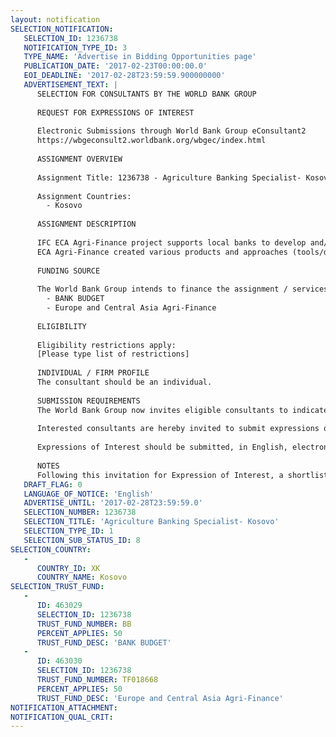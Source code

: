 ```yaml
---
layout: notification
SELECTION_NOTIFICATION: 
   SELECTION_ID: 1236738
   NOTIFICATION_TYPE_ID: 3
   TYPE_NAME: 'Advertise in Bidding Opportunities page'
   PUBLICATION_DATE: '2017-02-23T00:00:00.0'
   EOI_DEADLINE: '2017-02-28T23:59:59.900000000'
   ADVERTISEMENT_TEXT: |
      SELECTION FOR CONSULTANTS BY THE WORLD BANK GROUP
      
      REQUEST FOR EXPRESSIONS OF INTEREST
      
      Electronic Submissions through World Bank Group eConsultant2
      https://wbgeconsult2.worldbank.org/wbgec/index.html
      
      ASSIGNMENT OVERVIEW
      
      Assignment Title: 1236738 - Agriculture Banking Specialist- Kosovo
      
      Assignment Countries:
        - Kosovo
      
      ASSIGNMENT DESCRIPTION
      
      IFC ECA Agri-Finance project supports local banks to develop and/or improve lending to actors in the agribusiness value chain as part of a comprehensive agribusiness banking strategy. The ultimate goal of the Project is to improve (a)A2F and (b) productivity and access to markets for farmers/producers of supply chains in ECA including Kosovo.
      ECA Agri-Finance created various products and approaches (tools/developments and methodologies) for agricultural banking, which are successfully used other countries to improve agriculture lending and A2F expansion. Particularly, the project has developed an agriculture/crop and profitability matrix (CLARA) for agricultural financing and agricultural leasing. The Agriculture Banking Specialist will be required to understand agriculture lending principles and assist financial institutions to adapt their banking practices to better agriculture lending approaches, inclusive of updating processes and methodologies, credit risk assessment tools etc.
      
      FUNDING SOURCE
      
      The World Bank Group intends to finance the assignment / services described below under the following:
        - BANK BUDGET
        - Europe and Central Asia Agri-Finance
      
      ELIGIBILITY
      
      Eligibility restrictions apply:
      [Please type list of restrictions]
      
      INDIVIDUAL / FIRM PROFILE
      The consultant should be an individual. 
      
      SUBMISSION REQUIREMENTS
      The World Bank Group now invites eligible consultants to indicate their interest in providing the services.  Interested consultants must provide information indicating that they are qualified to perform the services (brochures, description of similar assignments, experience in similar conditions, availability of appropriate skills among staff, etc.).  Please note that the total size of all attachments should be less than 5MB.  
      
      Interested consultants are hereby invited to submit expressions of interest.
      
      Expressions of Interest should be submitted, in English, electronically through World Bank Group eConsultant2 (https://wbgeconsult2.worldbank.org/wbgec/index.html)
      
      NOTES
      Following this invitation for Expression of Interest, a shortlist of qualified firms will be formally invited to submit proposals.  Shortlisting and selection will be subject to the availability of funding.
   DRAFT_FLAG: 0
   LANGUAGE_OF_NOTICE: 'English'
   ADVERTISE_UNTIL: '2017-02-28T23:59:59.0'
   SELECTION_NUMBER: 1236738
   SELECTION_TITLE: 'Agriculture Banking Specialist- Kosovo'
   SELECTION_TYPE_ID: 1
   SELECTION_SUB_STATUS_ID: 8
SELECTION_COUNTRY: 
   - 
      COUNTRY_ID: XK
      COUNTRY_NAME: Kosovo
SELECTION_TRUST_FUND: 
   - 
      ID: 463029
      SELECTION_ID: 1236738
      TRUST_FUND_NUMBER: BB
      PERCENT_APPLIES: 50
      TRUST_FUND_DESC: 'BANK BUDGET'
   - 
      ID: 463030
      SELECTION_ID: 1236738
      TRUST_FUND_NUMBER: TF018668
      PERCENT_APPLIES: 50
      TRUST_FUND_DESC: 'Europe and Central Asia Agri-Finance'
NOTIFICATION_ATTACHMENT: 
NOTIFICATION_QUAL_CRIT: 
---
```

